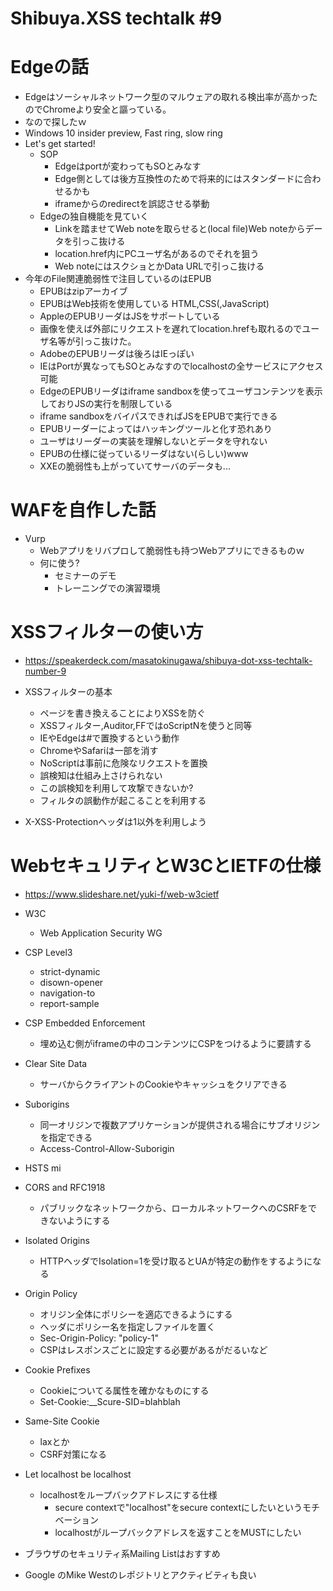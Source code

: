 Shibuya.XSS techtalk #9
===

# Edgeの話

- Edgeはソーシャルネットワーク型のマルウェアの取れる検出率が高かったのでChromeより安全と謳っている。
- なので探したｗ
- Windows 10 insider preview, Fast ring, slow ring
- Let's get started!
  - SOP
    - Edgeはportが変わってもSOとみなす
    - Edge側としては後方互換性のためで将来的にはスタンダードに合わせるかも
    - iframeからのredirectを誤認させる挙動
  - Edgeの独自機能を見ていく
    - Linkを踏ませてWeb noteを取らせると(local file)Web noteからデータを引っこ抜ける
    - location.href内にPCユーザ名があるのでそれを狙う
    - Web noteにはスクショとかData URLで引っこ抜ける
- 今年のFile関連脆弱性で注目しているのはEPUB
  - EPUBはzipアーカイブ
  - EPUBはWeb技術を使用している HTML,CSS(,JavaScript)
  - AppleのEPUBリーダはJSをサポートしている
  - 画像を使えば外部にリクエストを遅れてlocation.hrefも取れるのでユーザ名等が引っこ抜けた。
  - AdobeのEPUBリーダは後ろはIEっぽい
  - IEはPortが異なってもSOとみなすのでlocalhostの全サービスにアクセス可能
  - EdgeのEPUBリーダはiframe sandboxを使ってユーザコンテンツを表示しておりJSの実行を制限している
  - iframe sandboxをバイパスできればJSをEPUBで実行できる
  - EPUBリーダーによってはハッキングツールと化す恐れあり
  - ユーザはリーダーの実装を理解しないとデータを守れない
  - EPUBの仕様に従っているリーダはない(らしい)www
  - XXEの脆弱性も上がっていてサーバのデータも...

# WAFを自作した話

- Vurp
  - Webアプリをリバプロして脆弱性も持つWebアプリにできるものｗ
  - 何に使う?
    - セミナーのデモ
    - トレーニングでの演習環境

# XSSフィルターの使い方

- https://speakerdeck.com/masatokinugawa/shibuya-dot-xss-techtalk-number-9

- XSSフィルターの基本
  - ページを書き換えることによりXSSを防ぐ
  - XSSフィルター,Auditor,FFではoScriptNを使うと同等
  - IEやEdgeは#で置換するという動作
  - ChromeやSafariは一部を消す
  - NoScriptは事前に危険なリクエストを置換
  - 誤検知は仕組み上さけられない
  - この誤検知を利用して攻撃できないか?
  - フィルタの誤動作が起こることを利用する
- X-XSS-Protectionヘッダは1以外を利用しよう

# WebセキュリティとW3CとIETFの仕様

- https://www.slideshare.net/yuki-f/web-w3cietf

- W3C
  - Web Application Security WG
- CSP Level3
  - strict-dynamic
  - disown-opener
  - navigation-to
  - report-sample
- CSP Embedded Enforcement
  - 埋め込む側がiframeの中のコンテンツにCSPをつけるように要請する
- Clear Site Data
  - サーバからクライアントのCookieやキャッシュをクリアできる
- Suborigins
  - 同一オリジンで複数アプリケーションが提供される場合にサブオリジンを指定できる
  - Access-Control-Allow-Suborigin
- HSTS mi
- CORS and RFC1918
  - パブリックなネットワークから、ローカルネットワークへのCSRFをできないようにする
- Isolated Origins
  - HTTPヘッダでIsolation=1を受け取るとUAが特定の動作をするようになる
- Origin Policy
  - オリジン全体にポリシーを適応できるようにする
  - ヘッダにポリシー名を指定しファイルを置く
  - Sec-Origin-Policy: "policy-1"
  - CSPはレスポンスごとに設定する必要があるがだるいなど
- Cookie Prefixes
  - Cookieについてる属性を確かなものにする
  - Set-Cookie:__Scure-SID=blahblah
- Same-Site Cookie
  - laxとか
  - CSRF対策になる
- Let localhost be localhost
  - localhostをループバックアドレスにする仕様
    - secure contextで"localhost"をsecure contextにしたいというモチベーション
    - localhostがループバックアドレスを返すことをMUSTにしたい
- ブラウザのセキュリティ系Mailing Listはおすすめ
- Google のMike Westのレポジトリとアクティビティも良い
